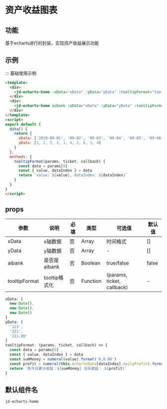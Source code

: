 # 资产收益图表

## 功能

基于echarts进行的封装，实现资产收益展示功能

## 示例

::: 基础使用示例

```html
<template>
  <div>
    <jd-echarts-home :xData="xData" :yData="yData" :tooltipFormat="tooltipFormat"></jd-echarts-home>
  </div>
  <div>
    <jd-echarts-home aibank :xData="xData" :yData="yData" :tooltipFormat="tooltipFormat"></jd-echarts-home>
  </div>
</template>
<script>
export default {
  data() {
    return {
      xData: ['2019-09-01', '09-02', '09-03', '09-04', '09-05', '09-06', '09-07', '09-08', '09-09', '09-10'],
      yData: [1, 2, 3, 3, 1, 4, 2, 6, 3, 4]
    }
  },
  methods: {
    tooltipFormat(params, ticket, callback) {
      const data = params[0]
      const { value, dataIndex } = data
      return `value: ${value}, dataIndex: ${dataIndex}`
    }
  }
}
</script>
```

## props

| 参数 | 说明 | 必填 | 类型 | 可选值 | 默认值 |
| --- | --- | --- | --- | --- | --- |
| xData | x轴数据 | 否 | Array | 时间格式 | [] |
| yData | y轴数据 | 否 | Array | - | [] |
| aibank | 是否是aibank | 否 | Boolean | true/false | false |
| tooltipFormat | tooltip格式化 | 否 | Function | (params, ticket, callback) | - |

```js
xData: [
  new Date(),
  new Date(),
  new Date()
]
yData: [
  '123',
  '321',
  '111.00'
]
tooltipFormat: (params, ticket, callback) => {
  const data = params[0]
  const { value, dataIndex } = data
  const sumMoney = numeral(value).format('0,0.00')
  const profit = numeral(this.echartsData[dataIndex].dailyProfit).format('0,0.00')
  return `到今日累计收益：${sumMoney} 当天收益： ${profit}`
}
```

## 默认组件名

`jd-echarts-home`
